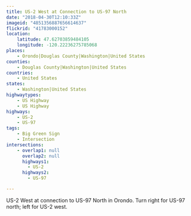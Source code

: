 ```yaml
---
title: US-2 West at Connection to US-97 North
date: "2018-04-30T12:10:33Z"
imageid: "4851356887656614637"
flickrid: "41783000152"
location:
    latitude: 47.62703859484105
    longitude: -120.22236275785068
places:
    - Orondo|Douglas County|Washington|United States
counties:
    - Douglas County|Washington|United States
countries:
    - United States
states:
    - Washington|United States
highwaytypes:
    - US Highway
    - US Highway
highways:
    - US-2
    - US-97
tags:
    - Big Green Sign
    - Intersection
intersections:
    - overlap1: null
      overlap2: null
      highways1:
        - US-2
      highways2:
        - US-97

---
```

US-2 West at connection to US-97 North in Orondo.  Turn right for US-97 north; left for US-2 west.